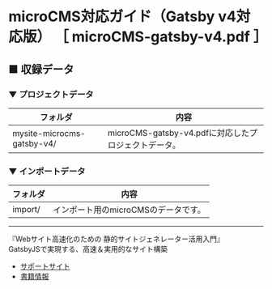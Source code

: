 # microCMS対応ガイド（Gatsby v4対応版） ［ microCMS-gatsby-v4.pdf ］

## ■ 収録データ

### ▼ プロジェクトデータ

フォルダ                   | 内容 
-------------------------- | -----
mysite-microcms-gatsby-v4/ | microCMS-gatsby-v4.pdfに対応したプロジェクトデータ。


### ▼ インポートデータ

フォルダ           | 内容 
----------------- | -----
import/           | インポート用のmicroCMSのデータです。


------------------------------------------------------

『Webサイト高速化のための 静的サイトジェネレーター活用入門』  
  GatsbyJSで実現する、高速＆実用的なサイト構築

* [サポートサイト](https://book.mynavi.jp/supportsite/detail/9784839973001.html) 
* [書籍情報](https://ebisu.com/gatsbyjs-book/)
